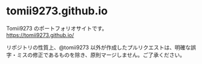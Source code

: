 # tomii9273.github.io

Tomii9273 のポートフォリオサイトです。  
https://tomii9273.github.io/

リポジトリの性質上、@tomii9273 以外が作成したプルリクエストは、明確な誤字・ミスの修正であるものを除き、原則マージしません。ご了承ください。

